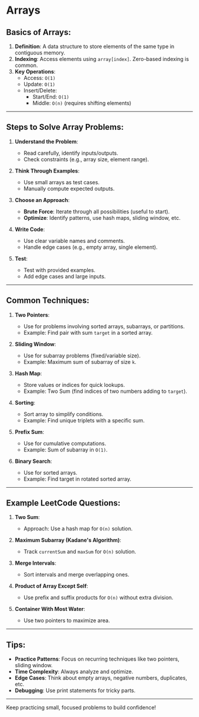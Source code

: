 
# Arrays

## Basics of Arrays:
1. **Definition**: A data structure to store elements of the same type in contiguous memory.
2. **Indexing**: Access elements using `array[index]`. Zero-based indexing is common.
3. **Key Operations**:
   - Access: `O(1)`
   - Update: `O(1)`
   - Insert/Delete:
     - Start/End: `O(1)`
     - Middle: `O(n)` (requires shifting elements)

---

## Steps to Solve Array Problems:
1. **Understand the Problem**:
   - Read carefully, identify inputs/outputs.
   - Check constraints (e.g., array size, element range).

2. **Think Through Examples**:
   - Use small arrays as test cases.
   - Manually compute expected outputs.

3. **Choose an Approach**:
   - **Brute Force**: Iterate through all possibilities (useful to start).
   - **Optimize**: Identify patterns, use hash maps, sliding window, etc.

4. **Write Code**:
   - Use clear variable names and comments.
   - Handle edge cases (e.g., empty array, single element).

5. **Test**:
   - Test with provided examples.
   - Add edge cases and large inputs.

---

## Common Techniques:
1. **Two Pointers**:
   - Use for problems involving sorted arrays, subarrays, or partitions.
   - Example: Find pair with sum `target` in a sorted array.

2. **Sliding Window**:
   - Use for subarray problems (fixed/variable size).
   - Example: Maximum sum of subarray of size `k`.

3. **Hash Map**:
   - Store values or indices for quick lookups.
   - Example: Two Sum (find indices of two numbers adding to `target`).

4. **Sorting**:
   - Sort array to simplify conditions.
   - Example: Find unique triplets with a specific sum.

5. **Prefix Sum**:
   - Use for cumulative computations.
   - Example: Sum of subarray in `O(1)`.

6. **Binary Search**:
   - Use for sorted arrays.
   - Example: Find target in rotated sorted array.

---

## Example LeetCode Questions:
1. **Two Sum**:
   - Approach: Use a hash map for `O(n)` solution.

2. **Maximum Subarray (Kadane's Algorithm)**:
   - Track `currentSum` and `maxSum` for `O(n)` solution.

3. **Merge Intervals**:
   - Sort intervals and merge overlapping ones.

4. **Product of Array Except Self**:
   - Use prefix and suffix products for `O(n)` without extra division.

5. **Container With Most Water**:
   - Use two pointers to maximize area.

---

## Tips:
- **Practice Patterns**: Focus on recurring techniques like two pointers, sliding window.
- **Time Complexity**: Always analyze and optimize.
- **Edge Cases**: Think about empty arrays, negative numbers, duplicates, etc.
- **Debugging**: Use print statements for tricky parts.

---

Keep practicing small, focused problems to build confidence!
